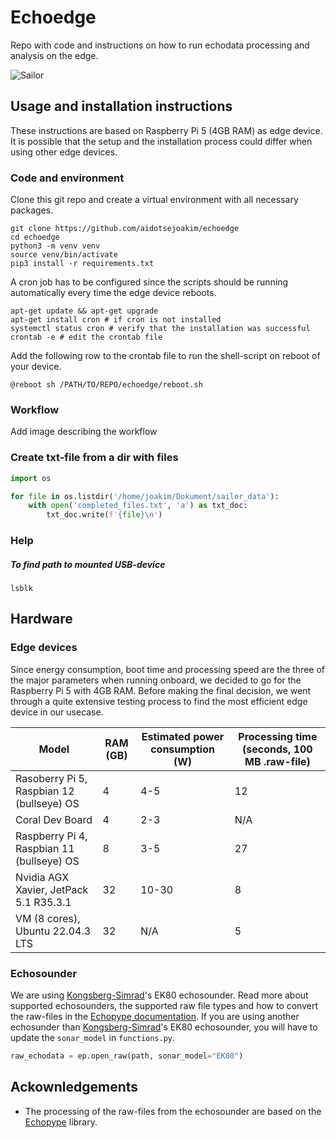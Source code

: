 # Echoedge
Repo with code and instructions on how to run echodata processing and analysis on the edge. 

![Sailor](https://www.slu.se/globalassets/ew/org/inst/aqua/externwebb/om-oss/forskningsinfrastruktur/aquasailor-jhentati-300.jpg?width=480&height=480&mode=crop&upscale=false&format=webp)

## Usage and installation instructions
These instructions are based on Raspberry Pi 5 (4GB RAM) as edge device. It is possible that the setup and the installation process could differ when using other edge devices. 

### Code and environment
Clone this git repo and create a virtual environment with all necessary packages.

```Shell
git clone https://github.com/aidotsejoakim/echoedge
cd echoedge
python3 -m venv venv
source venv/bin/activate
pip3 install -r requirements.txt
```

A cron job has to be configured since the scripts should be running automatically every time the edge device reboots.
```Shell
apt-get update && apt-get upgrade
apt-get install cron # if cron is not installed
systemctl status cron # verify that the installation was successful
crontab -e # edit the crontab file
```
Add the following row to the crontab file to run the shell-script on reboot of your device.
```Shell
@reboot sh /PATH/TO/REPO/echoedge/reboot.sh
```


### Workflow
Add image describing the workflow

### Create txt-file from a dir with files

```Python
import os 

for file in os.listdir('/home/joakim/Dokument/sailor_data'):
    with open('completed_files.txt', 'a') as txt_doc:
        txt_doc.write(f'{file}\n')
```

### Help
##### To find path to mounted USB-device
```Shell
lsblk
```

## Hardware

### Edge devices
Since energy consumption, boot time and processing speed are the three of the major parameters when running onboard, we decided to go for the Raspberry Pi 5 with 4GB RAM. Before making the final decision, we went through a quite extensive testing process to find the most efficient edge device in our usecase.

| **Model**  | **RAM (GB)** | **Estimated power consumption (W)** | **Processing time (seconds, 100 MB .raw-file)** |
|---------------|---------|---------|---------|
| Rasoberry Pi 5, Raspbian 12 (bullseye) OS | 4 | 4-5 | 12 | 0.655 | 0.828 |
| Coral Dev Board | 4 | 2-3 | N/A |
| Raspberry Pi 4, Raspbian 11 (bullseye) OS | 8 | 3-5 | 27 |
| Nvidia AGX Xavier, JetPack 5.1 R35.3.1 | 32 | 10-30 | 8 |
| VM (8 cores), Ubuntu 22.04.3 LTS| 32 | N/A | 5 |

### Echosounder 
We are using [Kongsberg-Simrad](https://www.kongsberg.com/maritime/contact/simrad/)'s EK80 echosounder. Read more about supported echosounders, the supported raw file types and how to convert the raw-files in the [Echopype documentation](https://echopype.readthedocs.io/en/stable/convert.html#conversion-operation). If you are using another echosunder than [Kongsberg-Simrad](https://www.kongsberg.com/maritime/contact/simrad/)'s EK80 echosounder, you will have to update the `sonar_model` in `functions.py`.

```Python
raw_echodata = ep.open_raw(path, sonar_model="EK80")
```

## Ackownledgements
* The processing of the raw-files from the echosounder are based on the [Echopype](https://echopype.readthedocs.io/en/stable/) library. 
